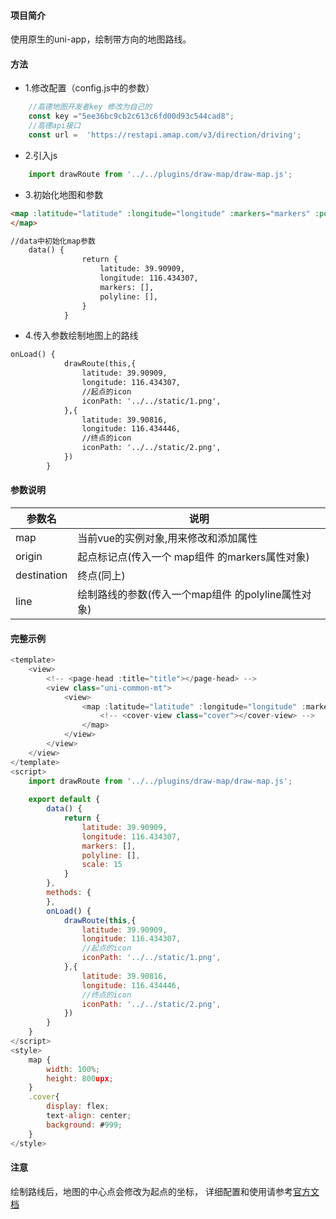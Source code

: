 #### 项目简介
使用原生的uni-app，绘制带方向的地图路线。

#### 方法
- 1.修改配置（config.js中的参数）
```javascript
    //高德地图开发者key 修改为自己的
    const key ="5ee36bc9cb2c613c6fd00d93c544cad8";
    //高德api接口
    const url =  'https://restapi.amap.com/v3/direction/driving';
```
- 2.引入js
```javascript
    import drawRoute from '../../plugins/draw-map/draw-map.js';
```
- 3.初始化地图和参数
```html
<map :latitude="latitude" :longitude="longitude" :markers="markers" :polyline="polyline" :scale="scale">
</map>

//data中初始化map参数
	data() {
                return {
    				latitude: 39.90909,
    				longitude: 116.434307,
    				markers: [],
    				polyline: [],
    			}
            }
```
- 4.传入参数绘制地图上的路线
```html
onLoad() {
			drawRoute(this,{
			    latitude: 39.90909,
			    longitude: 116.434307,
				//起点的icon
			    iconPath: '../../static/1.png',
			},{
			    latitude: 39.90816,
			    longitude: 116.434446,
				//终点的icon
			    iconPath: '../../static/2.png',
			})
		}
```

#### 参数说明

|   参数名  | 说明  |
|--- | --- |
|  map  | 当前vue的实例对象,用来修改和添加属性 |
|  origin  |  起点标记点(传入一个 map组件 的markers属性对象) |
|  destination  |  终点(同上) |
|  line  |  绘制路线的参数(传入一个map组件 的polyline属性对象) |

#### 完整示例
```javascript
<template>
    <view>
        <!-- <page-head :title="title"></page-head> -->
        <view class="uni-common-mt">
            <view>
                <map :latitude="latitude" :longitude="longitude" :markers="markers" :polyline="polyline" :scale="scale">
					<!-- <cover-view class="cover"></cover-view> -->
                </map>
            </view>
        </view>
    </view>
</template>
<script>
	import drawRoute from '../../plugins/draw-map/draw-map.js';
	
    export default {
        data() {
            return {
				latitude: 39.90909,
				longitude: 116.434307,
				markers: [],
				polyline: [],
				scale: 15
			}
        },
        methods: {
        },
		onLoad() {
			drawRoute(this,{
			    latitude: 39.90909,
			    longitude: 116.434307,
				//起点的icon
			    iconPath: '../../static/1.png',
			},{
			    latitude: 39.90816,
			    longitude: 116.434446,
				//终点的icon
			    iconPath: '../../static/2.png',
			})
		}
    }
</script>
<style>
    map {
        width: 100%;
        height: 800upx;
    }
    .cover{
		display: flex;
		text-align: center;
        background: #999;
    }
</style>
```


#### 注意
绘制路线后，地图的中心点会修改为起点的坐标，
详细配置和使用请参考[官方文档](https://uniapp.dcloud.io/component/map)

